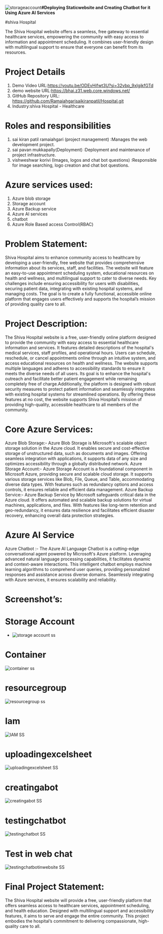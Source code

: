 ![storageaccount](https://github.com/user-attachments/assets/52963f18-9093-4461-ba90-93256adcbd1f)**#Deploying Staticwebsite and Creating Chatbot for it Using Azure AI Services**


#shiva Hospital

The Shiva Hospital website offers a seamless, free gateway to essential healthcare services, empowering the community with easy access to information and appointment scheduling. It combines user-friendly design with multilingual support to ensure that everyone can benefit from its resources.

# Project Details
1. Demo Video URL:https://youtu.be/ODEvHifwt3U?si=32vbp_9xIgikfGTd
2. demo website URL:https://bhai.z31.web.core.windows.net/
3. GitHub Repository URL: https://github.com/Ramaiahgarisaikiranpatil/Hospital.git
4. Industry:shiva Hospital - Healthcare
# Roles and responsibilities
1. sai kiran patil ramaiahgari (project management) :Manages the web development project.
2. sai pavan mukkapally(Deployment) :Deployment and maintenance of project infrastructure.
3. vishweshwar korivi (Images, logos and chat bot questions) :Responsible for image searching, logo creation and chat bot questions.
# Azure services used:
1. Azure blob storage
2. Storage account
3. Azure Backup service
4. Azure AI services
5. chatbot
6. Azure Role Based access Control(RBAC)
# Problem Statement:
Shiva Hospital aims to enhance community access to healthcare by developing a user-friendly, free website that provides comprehensive information about its services, staff, and facilities. The website will feature an easy-to-use appointment scheduling system, educational resources on health and wellness, and multilingual support to cater to diverse needs. Key challenges include ensuring accessibility for users with disabilities, securing patient data, integrating with existing hospital systems, and managing costs. The goal is to create a fully functional, accessible online platform that engages users effectively and supports the hospital’s mission of providing quality care to all.

# Project Description:
The Shiva Hospital website is a free, user-friendly online platform designed to provide the community with easy access to essential healthcare information and services. It features detailed descriptions of the hospital's medical services, staff profiles, and operational hours. Users can schedule, reschedule, or cancel appointments online through an intuitive system, and access educational resources on health and wellness. The website supports multiple languages and adheres to accessibility standards to ensure it meets the diverse needs of all users. Its goal is to enhance the hospital's outreach and facilitate better patient engagement while remaining completely free of charge.Additionally, the platform is designed with robust security measures to protect patient information and seamlessly integrates with existing hospital systems for streamlined operations. By offering these features at no cost, the website supports Shiva Hospital’s mission of providing high-quality, accessible healthcare to all members of the community.
# Core Azure Services:
Azure Blob Storage:- Azure Blob Storage is Microsoft's scalable object storage solution in the Azure cloud. It enables secure and cost-effective storage of unstructured data, such as documents and images. Offering seamless integration with applications, it supports data of any size and optimizes accessibility through a globally distributed network. 
Azure Storage Account:- Azure Storage Account is a foundational component in Microsoft Azure, providing secure and scalable cloud storage. It supports various storage services like Blob, File, Queue, and Table, accommodating diverse data types. With features such as redundancy options and access controls, it ensures reliable and efficient data management. 
Azure Backup Service:- Azure Backup Service by Microsoft safeguards critical data in the Azure cloud. It offers automated and scalable backup solutions for virtual machines, applications, and files. With features like long-term retention and geo-redundancy, it ensures data resilience and facilitates efficient disaster recovery, enhancing overall data protection strategies.
# Azure AI Service
Azure Chatbot :- The Azure AI Language Chatbot is a cutting-edge conversational agent powered by Microsoft's Azure platform. Leveraging advanced natural language processing capabilities, it facilitates dynamic and context-aware interactions. This intelligent chatbot employs machine learning algorithms to comprehend user queries, providing personalized responses and assistance across diverse domains. Seamlessly integrating with Azure services, it ensures scalability and reliability.

# Screenshot’s:
# Storage Account
- ![storage account ss](./gitimages/storageaccount.png)




# Container
![container ss](./gitimages/container.png)

# resourcegroup
![resourcegroup ss](./gitimages/resourcegroup.png)

# Iam
![IAM SS](./gitimages/IAM.png)

# uploadingexcelsheet
![uploadingexcelsheet SS](./gitimages/uploadingexcelsheet.png)

# creatingabot
![creatingabot SS](./gitimages/creatingabot.png)

# testingchatbot
![testingchatbot SS](./gitimages/testingchatbot.png)

# Test in web chat
![testingchatbotinwebsite SS](./gitimages/testingchatbotinwebsite.png)


# Final Project Statement:
The Shiva Hospital website will provide a free, user-friendly platform that offers seamless access to healthcare services, appointment scheduling, and health education. Designed with multilingual support and accessibility features, it aims to serve and engage the entire community. This project embodies the hospital’s commitment to delivering compassionate, high-quality care to all.
